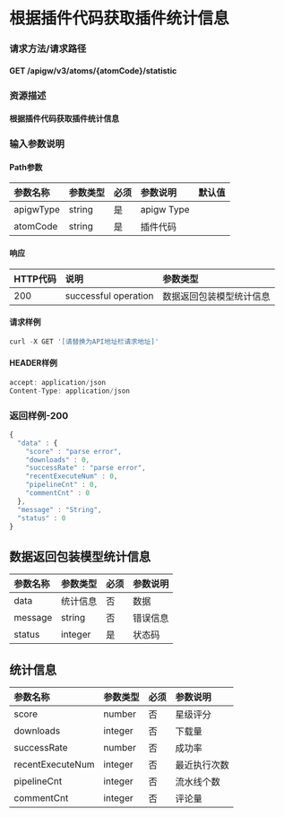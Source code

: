 # 根据插件代码获取插件统计信息

### 请求方法/请求路径

#### GET  /apigw/v3/atoms/{atomCode}/statistic

### 资源描述

#### 根据插件代码获取插件统计信息

### 输入参数说明

#### Path参数

| 参数名称 | 参数类型 | 必须 | 参数说明 | 默认值 |
| :--- | :--- | :--- | :--- | :--- |
| apigwType | string | 是 | apigw Type |  |
| atomCode | string | 是 | 插件代码 |  |

#### 响应

| HTTP代码 | 说明 | 参数类型 |
| :--- | :--- | :--- |
| 200 | successful operation | 数据返回包装模型统计信息 |

#### 请求样例

```javascript
curl -X GET '[请替换为API地址栏请求地址]'
```

#### HEADER样例

```javascript
accept: application/json
Content-Type: application/json
```

### 返回样例-200

```javascript
{
  "data" : {
    "score" : "parse error",
    "downloads" : 0,
    "successRate" : "parse error",
    "recentExecuteNum" : 0,
    "pipelineCnt" : 0,
    "commentCnt" : 0
  },
  "message" : "String",
  "status" : 0
}
```

## 数据返回包装模型统计信息

| 参数名称 | 参数类型 | 必须 | 参数说明 |
| :--- | :--- | :--- | :--- |
| data | 统计信息 | 否 | 数据 |
| message | string | 否 | 错误信息 |
| status | integer | 是 | 状态码 |

## 统计信息

| 参数名称 | 参数类型 | 必须 | 参数说明 |
| :--- | :--- | :--- | :--- |
| score | number | 否 | 星级评分 |
| downloads | integer | 否 | 下载量 |
| successRate | number | 否 | 成功率 |
| recentExecuteNum | integer | 否 | 最近执行次数 |
| pipelineCnt | integer | 否 | 流水线个数 |
| commentCnt | integer | 否 | 评论量 |

